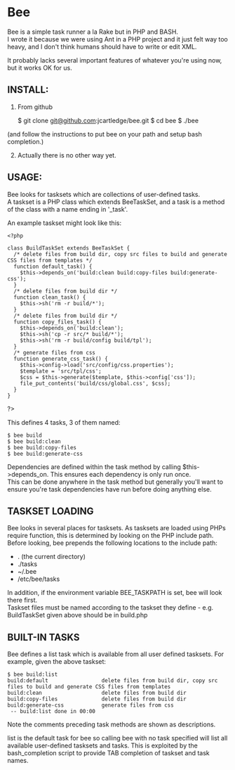 # Bee

Bee is a simple task runner a la Rake but in PHP and BASH.  
I wrote it because we were using Ant in a PHP project and it just felt way too heavy, and I don't think humans should have to write or edit XML.  

It probably lacks several important features of whatever you're using now, but it works OK for us.

## INSTALL:

1. From github

    $ git clone git@github.com:jcartledge/bee.git
    $ cd bee
    $ ./bee

(and follow the instructions to put bee on your path and setup bash completion.)

2. Actually there is no other way yet.

## USAGE:

Bee looks for tasksets which are collections of user-defined tasks.  
A taskset is a PHP class which extends BeeTaskSet, and a task is a method of the class with a name ending in '_task'.

An example taskset might look like this:

    <?php
    
    class BuildTaskSet extends BeeTaskSet {
      /* delete files from build dir, copy src files to build and generate CSS files from templates */
      function default_task() {
        $this->depends_on('build:clean build:copy-files build:generate-css');
      }
      /* delete files from build dir */
      function clean_task() {
        $this->sh('rm -r build/*');
      }
      /* delete files from build dir */
      function copy_files_task() {
        $this->depends_on('build:clean');
        $this->sh('cp -r src/* build/*');
        $this->sh('rm -r build/config build/tpl');
      }
      /* generate files from css
      function generate_css_task() {
        $this->config->load('src/config/css.properties');
        $template = 'src/tpl/css';
        $css = $this->generate($template, $this->config['css']);
        file_put_contents('build/css/global.css', $css);
      }
    }

?>

This defines 4 tasks, 3 of them named:

    $ bee build
    $ bee build:clean
    $ bee build:copy-files
    $ bee build:generate-css

Dependencies are defined within the task method by calling $this->depends_on. This ensures each dependency is only run once.  
This can be done anywhere in the task method but generally you'll want to ensure you're task dependencies have run before doing anything else.

## TASKSET LOADING

Bee looks in several places for tasksets. As tasksets are loaded using PHPs require function, this is determined by looking on the PHP include path.  
Before looking, bee prepends the following locations to the include path:  
 - .        (the current directory)
 - ./tasks
 - ~/.bee
 - /etc/bee/tasks

In addition, if the environment variable BEE_TASKPATH is set, bee will look there first.  
Taskset files must be named according to the taskset they define - e.g. BuildTaskSet given above should be in build.php

## BUILT-IN TASKS

Bee defines a list task which is available from all user defined tasksets. For example, given the above taskset:

    $ bee build:list
    build:default                 delete files from build dir, copy src files to build and generate CSS files from templates
    build:clean                   delete files from build dir
    build:copy-files              delete files from build dir
    build:generate-css            generate files from css
     -- build:list done in 00:00

Note the comments preceding task methods are shown as descriptions.  

list is the default task for bee so calling bee with no task specified will list all available user-defined tasksets and tasks. This is exploited by the bash_completion script to provide TAB completion of taskset and task names.

